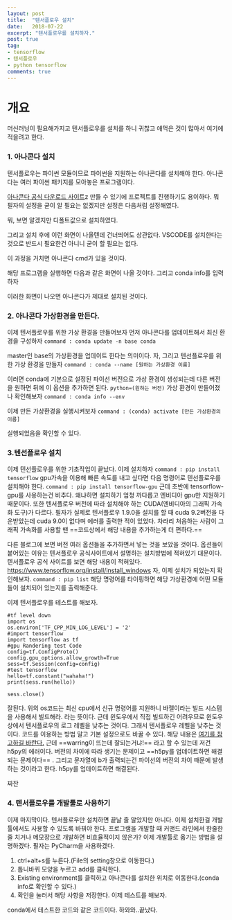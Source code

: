 ```yaml
---
layout: post
title:  "텐서플로우 설치"
date:   2018-07-22
excerpt: "텐서플로우를 설치하자."
post: true
tag:
- tensorflow
- 텐서플로우
- python tensorflow
comments: true
---
```


# 개요

머신러닝이 필요해가지고 텐서플로우를 설치를 하니 귀찮고 애먹은 것이 많아서 여기에 적을려고 한다.


### 1. 아나콘다 설치
텐서플로우는 파이썬 모듈이므로 파이썬을 지원하는 아나콘다를 설치해야 한다. 아나콘다는 여러 파이썬 패키지를 모아놓은 프로그램이다.

[아나콘다 공식 다운로드 사이트](https://www.anaconda.com/download/)z 만들 수 있기에 프로젝트를 진행하기도 용이하다.
뭐 필자의 설정을 굳이 알 필요는 없겠지만 설정은 다음처럼 설정해였다.

뭐, 보면 알겠지만 디폴트값으로 설치하였다.

그리고 설치 후에 이런 화면이 나올텐데 건너띄어도 상관없다. VSCODE를 설치한다는 것으로 반드시 필요한건 아니니 굳이 할 필요는 없다.

이 과정을 거치면 아나콘다 cmd가 있을 것이다.

해당 프로그램을 실행하면 다음과 같은 화면이 나올 것이다.
그리고 conda info를 입력하자

이러한 화면이 나오면 아나콘다가 제대로 설치된 것이다.

### 2. 아나콘다 가상환경을 만든다.
이제 텐서플로우를 위한 가상 환경을 만들어보자
먼저 아나콘다를 업데이트해서 최신 환경을 구성하자
 ```command : conda update -n base conda```

master인 base의 가상환경을 업데이트 한다는 의미이다.
자, 그리고 텐선플로우를 위한 가상 환경을 만들자
 ```command : conda --name [원하는 가상환경 이름]```

이러면 conda에 기본으로 설정된 파이선 버전으로 가상 환경이 생성되는데 다른 버전을 원하면 뒤에 이 옵션을 추가하면 된다.
 ```python=(원하는 버전)```
가상 환경이 만들어졌나 확인해보자
 ```command : conda info --env```

이제 만든 가상환경을 실행시켜보자
 ```command : (conda) activate [만든 가상환경의 이름]```

실행되었음을 확인할 수 있다.

### 3.텐선플로우 설치
이제 텐선플로우를 위한 기초작업이 끝났다.
이제 설치하자
```command : pip install tensorflow```
gpu가속을 이용해 빠른 속도를 내고 싶다면 다음 명령어로 텐선플로우를 설치해야 한다.
```command : pip install tensorflow-gpu```
근데 초반에 tensorflow-gpu를 사용하는건 비추다. 왜냐하면 설치하기 엄청 까다롭고 엔비디아 gpu만 지원하기 때문이다. 또한 텐서플로우 버전에 따라 설치해야 하는 CUDA(엔비디아의 그래픽 가속화 도구)가 다르다. 필자가 실제로 텐서플로우 1.9.0을 설치를 할 때 cuda 9.2버전을 다운받았는데 cuda 9.0이 없다며 에러를 출력한 적이 있었다.
차라리 처음하는 사람이 그래픽 가속화를 사용할 땐 ==코드상에서 해당 내용을 추가하는게 더 편하다.==

다른 블로그에 보면 버전 여러 옵션들을 추가하면서 넣는 것을 보았을 것이다. 옵션들이 붙어있는 이유는 텐서플로우 공식사이트에서 설명하는 설치방법에 적혀있기 대문이다.
텐서플로우 공식 사이트를 보면 해당 내용이 적혀있다.
https://www.tensorflow.org/install/install_windows
자, 이제 설치가 되었는지 확인해보자.
```command : pip list```
해당 명령어를 타이핑하면 해당 가상환경에 어떤 모듈들이 설치되어 있는지를 출력해준다.

이제 텐서플로우를 테스트를 해보자.
~~~
#tf level down
import os
os.environ['TF_CPP_MIN_LOG_LEVEL'] = '2'
#import tensorflow
import tensorflow as tf
#gpu Randering test Code
config=tf.ConfigProto()
config.gpu_options.allow_growth=True
sess=tf.Session(config=config)
#test tensorflow
hello=tf.constant("wahaha!")
print(sess.run(hello))

sess.close()

~~~
잘된다.
위의 os코드는 최신 cpu에서 신규 명령어를 지원하니 바젤이라는 빌드 시스템을 사용해서 빌드해라. 라는 뜻이다. 근데 윈도우에서 직접 빌드하긴 어려우므로 윈도우상에서 텐서플로우의 로그 레벨을 낮추는 것이다. 그래서 텐서플로우 레벨을 낮추는 것이다. 코드를 이용하는 방법 말고 기본 설정으로도 바꿀 수 있다. 해당 내용은 [여기를 참고하길 바란다.](http://effortmakesme.tistory.com/126)
근데 ==warring이 뜨는데 잘되는거냐!== 라고 할 수 있는데 저건 h5py의 에러이다. 버전의 차이에 따라 생기는 문제이고 ==h5py를 업데이트하면 해결되는 문제이다== .
그리고 문자열에 b가 출력되는건 파이선의 버전의 차이 때문에 발생하는 것이라고 한다.
h5py를 업데이트하면 해결된다.

짜잔

### 4. 텐서플로우를 개발툴로 사용하기
이제 마지막이다.
텐서플로우만 설치하면 끝날 줄 알았지만 아니다.
이제 설치한걸 개발툴에서도 사용할 수 있도록 바꿔야 한다.
프로그램을 개발할 때 커맨드 라인에서 한줄한줄 치거나 메모장으로 개발하면 비효율적이지 않은가?
이제 개발툴로 옮기는 방법을 설명하겠다.
필자는 PyCharm을 사용하겠다.
1. ctrl+alt+s를 누른다.(File의 setting창으로 이동한다.)
2. 톱니바퀴 모양을 누르고 add를 클릭한다.
3. Existing environment를 클릭하고 아나콘다를 설치한 위치로 이동한다.(conda info로 확인할 수 있다.)
4. 확인을 눌러서 해당 사항을 저장한다.
이제 테스트를 해보자.

conda에서 테스트한 코드와 같은 코드이다.
하와와..끝났다.